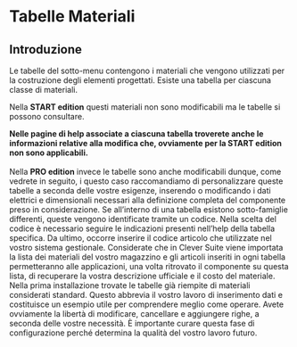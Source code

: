 # Tabelle Materiali


## Introduzione

Le tabelle del sotto-menu contengono  i materiali che vengono utilizzati per la costruzione degli elementi progettati. Esiste una tabella per ciascuna classe di materiali.<br>

Nella **START edition** questi materiali non sono modificabili ma le tabelle si possono consultare.

**Nelle pagine di help associate a ciascuna tabella troverete anche le informazioni relative alla modifica che, ovviamente per la START edition non sono applicabili.** <br><br>
Nella **PRO edition** invece le tabelle sono anche modificabili dunque, come vedrete in seguito, i questo caso raccomandiamo di personalizzare queste tabelle a seconda delle vostre esigenze, inserendo o modificando i dati elettrici e dimensionali necessari alla definizione completa del componente preso in considerazione.
Se all’interno di una tabella esistono sotto-famiglie differenti, queste vengono identificate tramite un codice. Nella scelta del codice è necessario seguire le indicazioni presenti nell’help della tabella specifica.
Da ultimo, occorre inserire il codice articolo che utilizzate nel vostro sistema gestionale.
Considerate che in Clever Suite viene importata la lista dei materiali del vostro magazzino e gli articoli inseriti in ogni tabella permetteranno alle applicazioni, una volta ritrovato il componente su questa lista, di recuperare la vostra descrizione ufficiale e il costo del materiale.<br>
Nella prima installazione trovate le tabelle  già  riempite di materiali considerati standard. Questo abbrevia il vostro lavoro di inserimento dati e costituisce un esempio utile per comprendere meglio come operare. Avete ovviamente la libertà di modificare, cancellare e aggiungere righe, a seconda delle vostre necessità. È importante curare questa fase di configurazione perché determina la qualità del vostro lavoro futuro.
